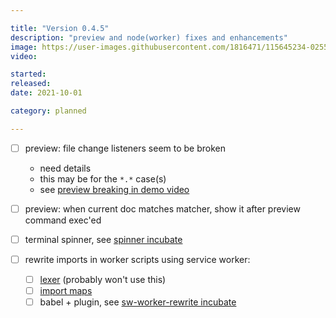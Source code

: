```yaml
---

title: "Version 0.4.5"
description: "preview and node(worker) fixes and enhancements"
image: https://user-images.githubusercontent.com/1816471/115645234-02556880-a2ee-11eb-9e7d-e5c434632cf2.png
video:

started:
released:
date: 2021-10-01

category: planned

---
```


- [ ] preview: file change listeners seem to be broken
	- need details
	- this may be for the `*.*` case(s)
	- see [preview breaking in demo video](https://youtu.be/7T-L-MBFoE4?t=512)
- [ ] preview: when current doc matches matcher, show it after preview command exec'ed

- [ ] terminal spinner, see [spinner incubate](https://github.com/crosshj/fiug-incubator/tree/main/1ncubate/terminal-spinner)
- [ ] rewrite imports in worker scripts using service worker:
	- [ ] [lexer](https://github.com/guybedford/es-module-lexer) (probably won't use this)
	- [ ] [import maps](https://github.com/WICG/import-maps)
	- [ ] babel + plugin, see [sw-worker-rewrite incubate](https://github.com/crosshj/fiug-incubator/tree/main/1ncubate/sw-worker-rewrite)
